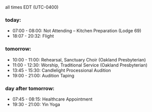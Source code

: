 all times EDT (UTC-0400)

### today:

* 07:00 - 08:00: Not Attending – Kitchen Preparation (Lodge 69)
* 18:07 - 20:32: Flight

### tomorrow:

* 10:00 - 11:00: Rehearsal, Sanctuary Choir (Oakland Presbyterian)
* 11:00 - 12:30: Worship, Traditional Service (Oakland Presbyterian)
* 13:45 - 15:30: Candlelight Processional Audition
* 19:00 - 21:00: Audition Taping

### day after tomorrow:

* 07:45 - 08:15: Healthcare Appointment 
* 19:30 - 21:00: Yin Yoga
